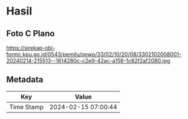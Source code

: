 # Hasil

## Foto C Plano

https://sirekap-obj-formc.kpu.go.id/0543/pemilu/ppwp/33/02/10/20/08/3302102008001-20240214-215513--1614280c-c2e9-42ac-a158-1c82f2af2080.jpg


## Metadata

| Key        | Value               |
| ---------- | ------------------- |
| Time Stamp | 2024-02-15 07:00:44 |




